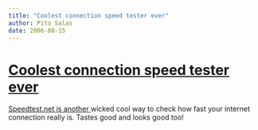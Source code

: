```yaml
---
title: "Coolest connection speed tester ever"
author: Pito Salas
date: 2006-08-15
---
```

# [Coolest connection speed tester ever](None)


[Speedtest.net is another ](<http://www.speedtest.net/> "Speedtest.net")
wicked cool way to check how fast your internet connection really is. Tastes
good and looks good too!


